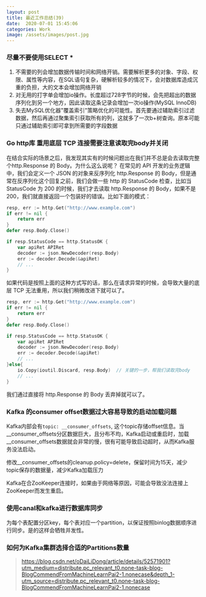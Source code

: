```yaml
---
layout: post
title: 最近工作总结(39)
date:  2020-07-01 15:45:06
categories: Work
image: /assets/images/post.jpg
---
```


### 尽量不要使用SELECT *
1. 不需要的列会增加数据传输时间和网络开销。需要解析更多的对象、字段、权限、属性等内容，在SQL语句复杂，硬解析较多的情况下，会对数据库造成沉重的负担，大的文本会增加网络开销
2. 对无用的打字单会增加io操作。长度超过728字节的时候，会先把超出的数据序列化到另一个地方，因此读取这条记录会增加一次io操作(MySQL InnoDB)
3. 失去MySQL优化器"覆盖索引"策略优化的可能性。首先要通过辅助索引过滤数据，然后再通过聚集索引获取所有的列，这就多了一次b+树查询。原本可能只通过辅助索引即可拿到所需要的字段数据

### Go http库 重用底层 TCP 连接需要注意读取完body并关闭

在结合实际的场景之后，我发现其实有的时候问题出在我们并不总是会去读取完整个http.Response 的 Body。为什么这么说呢？
在常见的 API 开发的业务逻辑中，我们会定义一个 JSON 的对象来反序列化 http.Response 的 Body，但是通常在反序列化这个回复之前，我们会做一些 http 的 StatusCode 检查，比如当 StatusCode 为 200 的时候，我们才去读取 http.Response 的 Body，如果不是 200，我们就直接返回一个包装好的错误。比如下面的模式：
```go
resp, err := http.Get("http://www.example.com")
if err != nil {
    return err
}
defer resp.Body.Close()

if resp.StatusCode == http.StatusOK {
    var apiRet APIRet
    decoder := json.NewDecoder(resp.Body)
    err := decoder.Decode(&apiRet)
    // ...
}
```
如果代码是按照上面的这种方式写的话，那么在请求异常的时候，会导致大量的底层 TCP 无法重用，所以我们稍微改进下就可以了。
```go
resp, err := http.Get("http://www.example.com")
if err != nil {
    return err
}
defer resp.Body.Close()

if resp.StatusCode == http.StatusOK {
    var apiRet APIRet
    decoder := json.NewDecoder(resp.Body)
    err := decoder.Decode(&apiRet)
    // ...
}else{
    io.Copy(ioutil.Discard, resp.Body)  // 关键的一步，帮我们读取完body
    // ...
}
```
我们通过直接将 http.Response 的 Body 丢弃掉就可以了。

### Kafka 的consumer offset数据过大容易导致的启动加载问题
Kafka内部会有`topic: __consumer_offsets`, 这个topic存储offset信息。当__consumer_offsets分区数据巨大，且分布不均，Kafka启动或重启时，加载__consumer_offsets数据就会非常的慢，很有可能导致启动超时，从而Kafka服务没法启动。

修改__consumer_offsets的cleanup.policy=delete，保留时间为15天，减少topic保存的数据量，减少Kafka加载压力

Kafka在合ZooKeeper连接时，如果由于网络等原因，可能会导致没法连接上ZooKeeper而发生重启。

### 使用canal和kafka进行数据库同步
为每个表配置分区key，每个表对应一个partition，以保证按照binlog数据顺序进行同步。是的这样会牺牲并发性。

### 如何为Kafka集群选择合适的Partitions数量
>https://blog.csdn.net/oDaiLiDong/article/details/52571901?utm_medium=distribute.pc_relevant_t0.none-task-blog-BlogCommendFromMachineLearnPai2-1.nonecase&depth_1-utm_source=distribute.pc_relevant_t0.none-task-blog-BlogCommendFromMachineLearnPai2-1.nonecase
